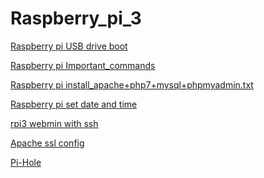 # Raspberry_pi_3

<a href='booting_rpi3_usb'>Raspberry pi USB drive boot</a>

<a href='rpi3_Important_commands'>Raspberry pi Important_commands</a>

<a href='rpi3_install_apache%2Bphp7%2Bmysql%2Bphpmyadmin.txt'>Raspberry pi install_apache+php7+mysql+phpmyadmin.txt</a>

<a href='rpi3_set_date_time'>Raspberry pi set date and time</a>

<a href='rpi3_webmin_with_ssh'>rpi3 webmin with ssh</a>

<a href='apache_ssl_config'>Apache ssl config</a>

<a href='Pi-Hole'>Pi-Hole</a>
